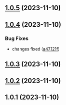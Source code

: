 

## [1.0.5](https://github.com/P1989singh/Testing8-husky/compare/1.0.4...1.0.5) (2023-11-10)

## [1.0.4](https://github.com/P1989singh/Testing8-husky/compare/1.0.3...1.0.4) (2023-11-10)


### Bug Fixes

* changes fixed ([a47121f](https://github.com/P1989singh/Testing8-husky/commit/a47121f2939d5f37525d3096ff67bf2898fc3a35))

## [1.0.3](https://github.com/P1989singh/Testing8-husky/compare/1.0.2...1.0.3) (2023-11-10)

## [1.0.2](https://github.com/P1989singh/Testing8-husky/compare/1.0.1...1.0.2) (2023-11-10)

## 1.0.1 (2023-11-10)